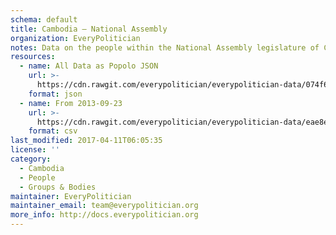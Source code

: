```yaml
---
schema: default
title: Cambodia — National Assembly
organization: EveryPolitician
notes: Data on the people within the National Assembly legislature of Cambodia.
resources:
  - name: All Data as Popolo JSON
    url: >-
      https://cdn.rawgit.com/everypolitician/everypolitician-data/074f6fa54fa83d991454b33b48f2ff2b5db31b42/data/Cambodia/National_Assembly/ep-popolo-v1.0.json
    format: json
  - name: From 2013-09-23
    url: >-
      https://cdn.rawgit.com/everypolitician/everypolitician-data/eae8ea3c2f93760bd72962eaad18467f1502e10c/data/Cambodia/National_Assembly/term-5.csv
    format: csv
last_modified: 2017-04-11T06:05:35
license: ''
category:
  - Cambodia
  - People
  - Groups & Bodies
maintainer: EveryPolitician
maintainer_email: team@everypolitician.org
more_info: http://docs.everypolitician.org
---
```

